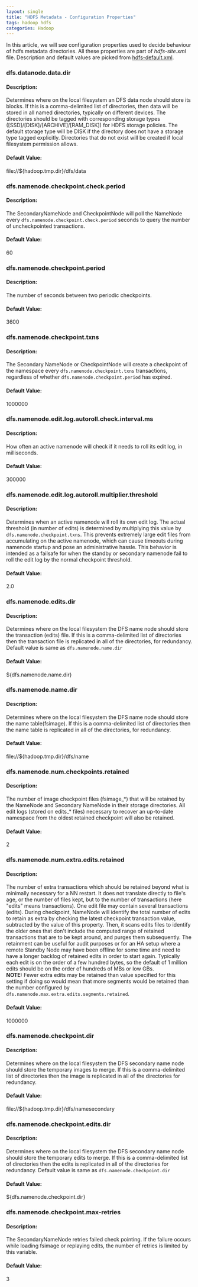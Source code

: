 ```yaml
---
layout: single
title: "HDFS Metadata - Configuration Properties"
tags: hadoop hdfs
categories: Hadoop
---
```


In this article, we will see configuration properties used to decide behaviour of hdfs metadata directories.
All these properties are part of *hdfs-site.xml* file. Description and default values are picked from [hdfs-default.xml](http://hadoop.apache.org/docs/current/hadoop-project-dist/hadoop-hdfs/hdfs-default.xml).

### dfs.datanode.data.dir

#### Description:
Determines where on the local filesystem an DFS data node should store its blocks. If this is a comma-delimited list of directories, then data will be stored in all named directories, typically on different devices. The directories should be tagged with corresponding storage types ([SSD]/[DISK]/[ARCHIVE]/[RAM\_DISK]) for HDFS storage policies. The default storage type will be DISK if the directory does not have a storage type tagged explicitly. Directories that do not exist will be created if local filesystem permission allows.

#### Default Value:
file://${hadoop.tmp.dir}/dfs/data

### dfs.namenode.checkpoint.check.period

#### Description:
The SecondaryNameNode and CheckpointNode will poll the NameNode every `dfs.namenode.checkpoint.check.period` seconds to query the number of uncheckpointed transactions.

#### Default Value:
60

### dfs.namenode.checkpoint.period

#### Description:
The number of seconds between two periodic checkpoints.

#### Default Value:
3600

### dfs.namenode.checkpoint.txns

#### Description:
The Secondary NameNode or CheckpointNode will create a checkpoint of the namespace every `dfs.namenode.checkpoint.txns` transactions, regardless of whether `dfs.namenode.checkpoint.period` has expired.

#### Default Value:
1000000

### dfs.namenode.edit.log.autoroll.check.interval.ms

#### Description:
How often an active namenode will check if it needs to roll its edit log, in milliseconds.

#### Default Value:
300000

### dfs.namenode.edit.log.autoroll.multiplier.threshold

#### Description:
Determines when an active namenode will roll its own edit log. The actual threshold (in number of edits) is determined by multiplying this value by `dfs.namenode.checkpoint.txns`. This prevents extremely large edit files from accumulating on the active namenode, which can cause timeouts during namenode startup and pose an administrative hassle. This behavior is intended as a failsafe for when the standby or secondary namenode fail to roll the edit log by the normal checkpoint threshold.

#### Default Value:
2.0

### dfs.namenode.edits.dir

#### Description:
Determines where on the local filesystem the DFS name node should store the transaction (edits) file. If this is a comma-delimited list of directories then the transaction file is replicated in all of the directories, for redundancy. Default value is same as `dfs.namenode.name.dir`

#### Default Value:
${dfs.namenode.name.dir}

### dfs.namenode.name.dir

#### Description:
Determines where on the local filesystem the DFS name node should store the name table(fsimage). If this is a comma-delimited list of directories then the name table is replicated in all of the directories, for redundancy.

#### Default Value:
file://${hadoop.tmp.dir}/dfs/name

### dfs.namenode.num.checkpoints.retained

#### Description:
The number of image checkpoint files (fsimage\_\*) that will be retained by the NameNode and Secondary NameNode in their storage directories. All edit logs (stored on edits\_\* files) necessary to recover an up-to-date namespace from the oldest retained checkpoint will also be retained.

#### Default Value:
2

### dfs.namenode.num.extra.edits.retained

#### Description:
The number of extra transactions which should be retained beyond what is minimally necessary for a NN restart. It does not translate directly to file's age, or the number of files kept, but to the number of transactions (here "edits" means transactions). One edit file may contain several transactions (edits). During checkpoint, NameNode will identify the total number of edits to retain as extra by checking the latest checkpoint transaction value, subtracted by the value of this property. Then, it scans edits files to identify the older ones that don't include the computed range of retained transactions that are to be kept around, and purges them subsequently. The retainment can be useful for audit purposes or for an HA setup where a remote Standby Node may have been offline for some time and need to have a longer backlog of retained edits in order to start again. Typically each edit is on the order of a few hundred bytes, so the default of 1 million edits should be on the order of hundreds of MBs or low GBs.  
**NOTE:** Fewer extra edits may be retained than value specified for this setting if doing so would mean that more segments would be retained than the number configured by `dfs.namenode.max.extra.edits.segments.retained`.

#### Default Value:
1000000

### dfs.namenode.checkpoint.dir

#### Description:
Determines where on the local filesystem the DFS secondary name node should store the temporary images to merge. If this is a comma-delimited list of directories then the image is replicated in all of the directories for redundancy.

#### Default Value:
file://${hadoop.tmp.dir}/dfs/namesecondary

### dfs.namenode.checkpoint.edits.dir

#### Description:
Determines where on the local filesystem the DFS secondary name node should store the temporary edits to merge. If this is a comma-delimited list of directories then the edits is replicated in all of the directories for redundancy. Default value is same as `dfs.namenode.checkpoint.dir`

#### Default Value:
${dfs.namenode.checkpoint.dir}

### dfs.namenode.checkpoint.max-retries

#### Description:
The SecondaryNameNode retries failed check pointing. If the failure occurs while loading fsimage or replaying edits, the number of retries is limited by this variable.

#### Default Value:
3
